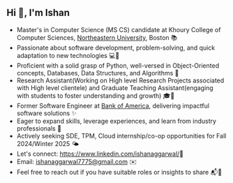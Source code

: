 <h2 align="">Hi 👋, I'm Ishan</h2>

<ul>
<li>
Master's in Computer Science (MS CS) candidate at Khoury College of Computer Sciences, <a href="https://www.northeastern.edu/">Northeastern University</a>, Boston 📚</li>
<li>Passionate about software development, problem-solving, and quick adaptation to new technologies 💻🔧</li>
<li>Proficient with a solid grasp of Python, well-versed in Object-Oriented concepts, Databases, Data Structures, and Algorithms 🚀</li>
<li>Research Assistant(Working on High level Research Projects associated with High level clientele) and Graduate Teaching Assistant(engaging with students to foster understanding and growth) 🎓📝</li>
<li>Former Software Engineer at <a href="https://www.bankofamerica.com/">Bank of America</a>, delivering impactful software solutions ✨</li>
<li>Eager to expand skills, leverage experiences, and learn from industry professionals 🌱</li>
<li>Actively seeking SDE, TPM, Cloud internship/co-op opportunities for Fall 2024/Winter 2025 🌤️</li>
<li>Let's connect: <a href="https://www.linkedin.com/in/ishan-aggarwal-30a11216b/"> https://www.linkedin.com/ishanaggarwal/</a>🤝</li>
<li>Email: <a href="mailto:ishanaggarwal7775@gmail.com">ishanaggarwal7775@gmail.com</a> ✉️</li>
<li>Feel free to reach out if you have suitable roles or insights to share 📬🤝</li>
</ul>

<br/>
